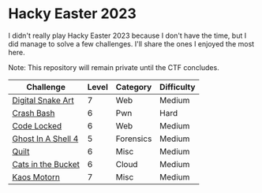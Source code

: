 # Hacky Easter 2023

I didn't really play Hacky Easter 2023 because I don't have the time, but I did manage to solve a few challenges. I'll share the ones I enjoyed the most here.

Note: This repository will remain private until the CTF concludes.

| Challenge                                        | Level | Category | Difficulty |
|--------------------------------------------------|-------|----------|------------|
| [Digital Snake Art](DigitalSnakeArt/README.md)   | 7     | Web      | Medium     |
| [Crash Bash](CrashBash/README.md)                | 6     | Pwn      | Hard       |
| [Code Locked](CodeLocked/README.md)              | 6     | Web      | Medium     |
| [Ghost In A Shell 4](GhostInAShell/README.md)    | 5     | Forensics| Medium     |
| [Quilt](Quilt/README.md)                         | 6     | Misc     | Medium     |
| [Cats in the Bucket](CatsInTheBucket/README.md)  | 6     | Cloud    | Medium     |
| [Kaos Motorn](KaosMotorn/README.md)              | 7     | Misc     | Medium     |

